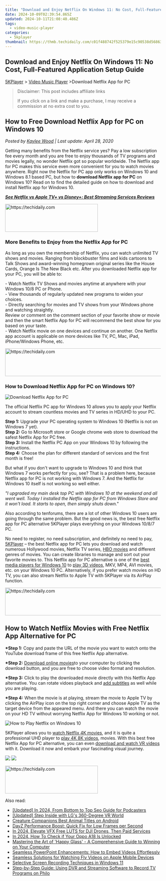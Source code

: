 ```yaml
---
title: "Download and Enjoy Netflix On Windows 11: No Cost, Full-Featured Application Setup Guide"
date: 2024-10-09T02:39:54.865Z
updated: 2024-10-11T21:08:40.486Z
tags:
  - video-music-player
categories:
  - 5kplayer
thumbnail: https://thmb.techidaily.com/c01f488742f525379e15c90538d56863d279883606cc35ff29b3863a4d78b16e.jpg
---
```


## Download and Enjoy Netflix On Windows 11: No Cost, Full-Featured Application Setup Guide

[5KPlayer](https://tools.techidaily.com/5kplayer/products/) \> [Video Music Player](https://tools.techidaily.com/5kplayer/video-music-player/) \>Download Netflix App for PC

>  Disclaimer: This post includes affiliate links
>
>  If you click on a link and make a purchase, I may receive a commission at no extra cost to you.
>

## How to Free Download Netflix App for PC on Windows 10

 _Posted by [Kaylee Wood](https://www.quora.com/profile/Amanda-Hu-21) | Last update: April 28, 2020_

Getting many benefits from the Netflix service yes? Pay a low subscription fee every month and you are free to enjoy thousands of TV programs and movies legally, no wonder Netflix got so popular worldwide. The Netflix app for PC makes this service even more convenient for you to watch movies anywhere. Right now the Netflix for PC app only works on Windows 10 and Windows 8.1 based PC, but how to **download Netflix app for PC** on Windows 10? Read on to find the detailed guide on how to download and install Netflix app for Windows 10\. 

**[_See Netflix vs Apple TV+ vs Disney+: Best Streaming Services Reviews_](https://tools.techidaily.com/5kplayer/video-music-player/)**

<!-- affiliate ads begin -->
<a href="https://aligracehair.sjv.io/c/5597632/1948891/19272" target="_top" id="1948891">
  <img src="//a.impactradius-go.com/display-ad/19272-1948891" border="0" alt="https://techidaily.com" width="300" height="90"/>
</a>
<img height="0" width="0" src="https://aligracehair.sjv.io/i/5597632/1948891/19272" style="position:absolute;visibility:hidden;" border="0" />
<!-- affiliate ads end -->

### More Benefits to Enjoy from the Netflix App for PC

As long as you own the membership of Netflix, you can watch unlimited TV shows and movies. Ranging from blockbuster films and kids cartoons to Talk Shows and award-winning homegrown original series like the House Cards, Orange Is The New Black etc. After you downloaded Netflix app for your PC, you will be able to: 

\- Watch Netflix TV Shows and movies anytime at anywhere with your Windows 10/8 PC or Phone.  
\- View thousands of regularly updated new programs to widen your choices.   
\- Directly searching for movies and TV shows from your Windows phone and watching straightly.  
Review or comment on the comment section of your favorite show or movie and then the smart Netflix App for PC will recommend the best show for you based on your taste.  
\- Watch Netflix movie on one devices and continue on another. One Netflix app account is applicable on more devices like TV, PC, Mac, iPad, iPhone/Windows Phone, etc. 

<!-- affiliate ads begin -->
<a href="https://appsumo.8odi.net/c/5597632/2100526/7443" target="_top" id="2100526">
  <img src="//a.impactradius-go.com/display-ad/7443-2100526" border="0" alt="https://techidaily.com" width="728" height="90"/>
</a>
<img height="0" width="0" src="https://appsumo.8odi.net/i/5597632/2100526/7443" style="position:absolute;visibility:hidden;" border="0" />
<!-- affiliate ads end -->

### How to Download Netflix App for PC on Windows 10?

![Download Netflix App for PC](https://www.5kplayer.com/video-music-player/../airplay/img/5k-netflix-yxt-102301.jpg)

The official Netflix PC app for Windows 10 allows you to apply your Netflix account to stream countless movies and TV series in HD/UHD to your PC. 

**Step 1:** Upgrade your PC operating system to Windows 10 (Netflix is not on Windows 7 yet).  
**Step 2:** Go to Microsoft store or Google chrome web store to download the safest Netflix App for PC free.   
**Step 3:** Install the Netflix PC App on your Windows 10 by following the instructions.   
**Step 4:** Choose the plan for different standard of services and the first month is free!

But what if you don't want to upgrade to Windows 10 and think that Windows 7 works perfectly for you, see? That is a problem here, because Netflix app for PC is not working with Windows 7\. And the Netflix for Windows 10 itself is not working so well either. 

_"I upgraded my main desk top PC with Windows 10 at the weekend and all went well. Today I installed the Netflix app for PC from Windows Store and it won't load. It starts to open, then simply shuts down."_

Also according to tenforums, there are a lot of other Windows 10 users are going through the same problem. But the good news is, the best free Netflix app for PC alternative 5KPlayer plays everything on your Windows 10/8/7 PC.

No need to register, no need subscription, and definitely no need to pay, [5KPlayer](https://tools.techidaily.com/5kplayer/products/) – the best Netflix app for PC lets you download and watch numerous Hollywood movies, Netflix TV series, [HBO movies](https://tools.techidaily.com/5kplayer/airplay/) and different genres of movies. You can create libraries to manage and sort out your favorite movies to. This Netflix app for PC alternative is one of the [best media players for Windows 10](https://tools.techidaily.com/5kplayer/video-music-player/) to [play 3D videos](https://tools.techidaily.com/5kplayer/video-music-player/), MKV, MP4, AVI movies, etc. on your Windows 10 PC. Alternatively, if you prefer watch movies on HD TV, you can also stream Netflix to Apple TV with 5KPlayer via its AirPlay function. 

<!-- affiliate ads begin -->
<a href="https://appsumo.8odi.net/c/5597632/2151854/7443" target="_top" id="2151854">
  <img src="//a.impactradius-go.com/display-ad/7443-2151854" border="0" alt="https://techidaily.com" width="600" height="90"/>
</a>
<img height="0" width="0" src="https://appsumo.8odi.net/i/5597632/2151854/7443" style="position:absolute;visibility:hidden;" border="0" />
<!-- affiliate ads end -->

## How to Watch Netflix Movies with Free Netflix App Alternative for PC

**\*Step 1:** Copy and paste the URL of the movie you want to watch onto the YouTube download frame of this free Netflix App alternative. 

**\*Step 2:** [Download online movies](https://tools.techidaily.com/5kplayer/youtube-download/)to your computer by clicking the download button, and you are free to choose video format and resolution. 

**\*Step 3:** Click to play the downloaded movie directly with this Netflix App alternative. You can rotate vidoes playback and [add subtitles](https://tools.techidaily.com/5kplayer/video-music-player/) as well while you are playing. 

**\*Step 4:** When the movie is at playing, stream the movie to Apple TV by clicking the AirPlay icon on the top right corner and choose Apple TV as the target device from the appeared menu. And there you can watch the movie on your HD TV without worrying Netflix App for Windows 10 working or not. 

![How to Play Netflix on Windows 10](https://www.5kplayer.com/video-music-player/../airplay/img/netflix-app-alternative.jpg) 

5KPlayer allows you to [watch Netflix 4K movies](https://tools.techidaily.com/5kplayer/airplay/), and it is quite a professional UHD player to [play 4K 8K videos](https://tools.techidaily.com/5kplayer/video-music-player/), movies. With this best free Netflix App for PC alternative, you can even [download and watch VR videos](https://tools.techidaily.com/5kplayer/youtube-download/) with it. Download it now and embark your fascinating visual journey.

[![](https://www.5kplayer.com/video-music-player/../button/freedownwhitewin.png)](https://tools.techidaily.com/5kplayer/products/) [![](https://www.5kplayer.com/video-music-player/../button/freedownbackmac.png)](https://tools.techidaily.com/5kplayer/products/)

<!-- affiliate ads begin -->
<a href="https://aligracehair.sjv.io/c/5597632/2115946/19272" target="_top" id="2115946">
  <img src="//a.impactradius-go.com/display-ad/19272-2115946" border="0" alt="https://techidaily.com" width="300" height="90"/>
</a>
<img height="0" width="0" src="https://aligracehair.sjv.io/i/5597632/2115946/19272" style="position:absolute;visibility:hidden;" border="0" />
<!-- affiliate ads end -->

<ins class="adsbygoogle"
     style="display:block"
     data-ad-format="autorelaxed"
     data-ad-client="ca-pub-7571918770474297"
     data-ad-slot="1223367746"></ins>

<ins class="adsbygoogle"
     style="display:block"
     data-ad-client="ca-pub-7571918770474297"
     data-ad-slot="8358498916"
     data-ad-format="auto"
     data-full-width-responsive="true"></ins>

<span class="atpl-alsoreadstyle">Also read:</span>
<div><ul>
<li><a href="https://fox-direct.techidaily.com/updated-in-2024-from-bottom-to-top-seo-guide-for-podcasters/"><u>[Updated] In 2024, From Bottom to Top Seo Guide for Podcasters</u></a></li>
<li><a href="https://extra-skills.techidaily.com/updated-step-inside-with-lgs-360-degree-vr-world/"><u>[Updated] Step Inside with LG's 360-Degree VR World</u></a></li>
<li><a href="https://screen-recording.techidaily.com/creature-companions-best-animal-titles-on-android/"><u>Creature Companions Best Animal Titles on Android</u></a></li>
<li><a href="https://win-solutions.techidaily.com/1722998620207-dayz-performance-boost-quick-fix-for-low-frames-per-second/"><u>DayZ Performance Boost: Quick Fix for Low Frames per Second</u></a></li>
<li><a href="https://fox-http.techidaily.com/in-2024-elevate-vfx-free-luts-for-dji-drones-then-paid-services/"><u>In 2024, Elevate VFX Free LUTS for DJI Drones, Then Paid Services</u></a></li>
<li><a href="https://sim-unlock.techidaily.com/in-2024-how-to-check-if-your-oppo-a18-is-unlocked-by-drfone-android/"><u>In 2024, How To Check if Your Oppo A18 Is Unlocked</u></a></li>
<li><a href="https://fox-tls.techidaily.com/mastering-the-art-of-happy-glass-a-comprehensive-guide-to-winning-on-your-computer/"><u>Mastering the Art of 'Happy Glass' - A Comprehensive Guide to Winning on Your Computer</u></a></li>
<li><a href="https://video-ai-editor.techidaily.com/seamless-powerpoint-enhancements-how-to-embed-videos-effortlessly/"><u>Seamless PowerPoint Enhancements: How to Embed Videos Effortlessly</u></a></li>
<li><a href="https://video-ai-editor.techidaily.com/seamless-solutions-for-watching-flv-videos-on-apple-mobile-devices/"><u>Seamless Solutions for Watching Flv Videos on Apple Mobile Devices</u></a></li>
<li><a href="https://video-ai-editor.techidaily.com/selective-screen-recording-techniques-in-windows-11/"><u>Selective Screen Recording Techniques in Windows 11</u></a></li>
<li><a href="https://video-ai-editor.techidaily.com/step-by-step-guide-using-dvr-and-streaming-software-to-record-tv-programs-on-philo/"><u>Step-by-Step Guide: Using DVR and Streaming Software to Record TV Programs on Philo</u></a></li>
</ul></div>

